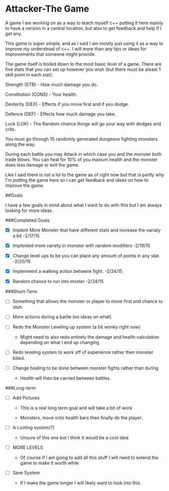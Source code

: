 # Attacker-The Game
A game I am working on as a way to teach myself c++ putting it here mainly to have a version in a central location, but also to get feedback and help if I get any.

This game is super simple, and as I said I am mostly just using it as a way to improve my understnad of c++. I will more than any tips or ideas for improvements that someone might provide.

The game itself is boiled down to the most basic level of a game. There are five stats that you can set up however you wish (but there must be aleast 1 skill point in each stat).

Strength (STR) - How much damage you do.

Constitution (CONS) - Your health.

Dexterity (DEX) - Effects if you move first and if you dodge.

Defence (DEF) - Effects how much damage you take.

Luck (LUK) - The Random chance things will go your way with dodges and crits.



You must go through 10 randomly generated dungeons fighting monsters along the way.

During each battle you may Attack in which case you and the monster both trade blows. You can heal for 10% of you maxium health and the monster does less damage or exit the game.

Like I said there is not a lot to the game as of right now but that is partly why I'm putting the game here so I can get feedback and ideas on how to improve the game.

##Goals

I have a few goals in mind about what I want to do with this but I am always looking for more ideas.

###Completed Goals

- [x] Implent More Monster that have different stats and increase the variaty a bit -2/17/15

- [x] Implented more variety in monster with random modifiers -2/19/15

- [x] Change level ups to be you can place any amount of points in any stat. -2/20/15

- [x] Implenment a walking action betwene fight. -2/24/15

- [x] Random chance to run into moster -2/24/15

###Short-Term

- [ ] Something that allows the monster or player to move first and chance to stun.

- [ ] More actions during a battle (no ideas on what)

- [ ] Redo the Monster Leveling up system (a bit wonky right now)

  - Might need to also redo entirely the damage and health calculation depending on what I end up changing

- [ ] Redo leveling system to work off of experience rather then monster killed.

- [ ] Change healing to be done between monster fights rather than during

  - Health will then be carried between battles.

###Long-term

- [ ] Add Pictures 

  - This is a real long term goal and will take a bit of work
  
  - Monsters, move onto health bars then finally do the player.

- [ ] A Looting system(?) 

  - Unsure of this one but I think it would be a cool idea
  
- [ ] MORE LEVELS

  - Of course if I am going to add all this stuff I will need to extend the game to make it worth while
  
- [ ] Save System

  - If I make the game longer I will likely want to look into this.
